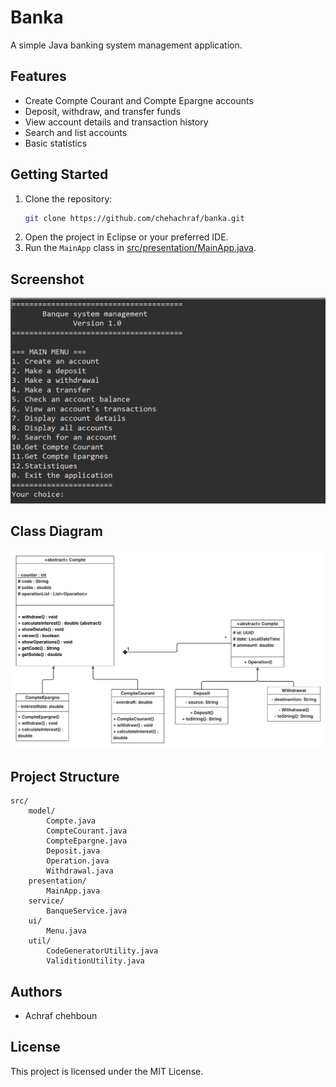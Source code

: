 # Banka

A simple Java banking system management application.

## Features

- Create Compte Courant and Compte Epargne accounts
- Deposit, withdraw, and transfer funds
- View account details and transaction history
- Search and list accounts
- Basic statistics

## Getting Started

1. Clone the repository:
    ```sh
    git clone https://github.com/chehachraf/banka.git
    ```
2. Open the project in Eclipse or your preferred IDE.
3. Run the `MainApp` class in [src/presentation/MainApp.java](src/presentation/MainApp.java).

## Screenshot

<!-- Upload a screenshot of the app here -->
![App Screenshot](./showcase/app.png)

## Class Diagram

<!-- Upload your class diagram here -->
![Class Diagram](./uml/classDiagram.png)

## Project Structure

```
src/
    model/
        Compte.java
        CompteCourant.java
        CompteEpargne.java
        Deposit.java
        Operation.java
        Withdrawal.java
    presentation/     
        MainApp.java     
    service/
        BanqueService.java
    ui/
        Menu.java
    util/
        CodeGeneratorUtility.java
        ValiditionUtility.java
```

## Authors

- Achraf chehboun

## License

This project is licensed under the MIT License.